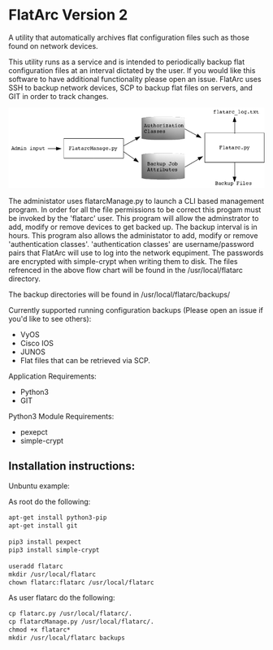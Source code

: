# FlatArc Version 2
A utility that automatically archives flat configuration files such as those found on network devices.

This utility runs as a service and is intended to periodically backup flat configuration files at an interval dictated by the user.  If you would like this software to have additional functionality please open an issue.  FlatArc uses SSH to backup network devices, SCP to backup flat files on servers, and GIT in order to track changes.

![alt tag](https://github.com/netdsg/FlatArc/blob/master/FlatArcFlow.png)

The administator uses flatarcManage.py to launch a CLI based management program.  In order for all the file permissions to be correct this progam must be invoked by the 'flatarc' user.  This program will allow the adminstrator to add, modify or remove devices to get backed up.  The backup interval is in hours.  This program also allows the administator to add, modify or remove 'authentication classes'.  'authentication classes' are username/password pairs that FlatArc will use to log into the network equpiment.  The passwords are encrypted with simple-crypt when writing them to disk.  The files refrenced in the above flow chart will be found in the /usr/local/flatarc directory.

The backup directories will be found in /usr/local/flatarc/backups/

Currently supported running configuration backups (Please open an issue if you'd like to see others):
- VyOS
- Cisco IOS
- JUNOS
- Flat files that can be retrieved via SCP.

Application Requirements:
- Python3
- GIT

Python3 Module Requirements:
- pexepct
- simple-crypt

## Installation instructions: ##

Unbuntu example:

As root do the following:

    apt-get install python3-pip
    apt-get install git

    pip3 install pexpect
    pip3 install simple-crypt

    useradd flatarc
    mkdir /usr/local/flatarc
    chown flatarc:flatarc /usr/local/flatarc

As user flatarc do the following:

    cp flatarc.py /usr/local/flatarc/.
    cp flatarcManage.py /usr/local/flatarc/.
    chmod +x flatarc*
    mkdir /usr/local/flatarc backups


